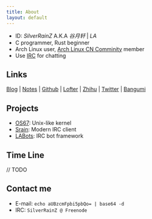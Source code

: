 ```yaml
---
title: About
layout: default
---
```


- ID: _SilverRainZ_ A.K.A _谷月轩_ | _LA_
- C programmer, Rust beginner
- Arch Linux user, [Arch Linux CN Comminity](http://archlinuxcn.org) member
- Use [IRC](https://en.wikipedia.org/wiki/Internet_Relay_Chat) for chatting

Links
-----

[Blog](http://tech.silverrainz.me)
| [Notes](https://notes.silverrainz.me/)
| [Github](https://github.com/silverrainz)
| [Lofter](http://silverrainz.lofter.com/)
| [Zhihu](https://www.zhihu.com/people/silverainz)
| [Twitter](https://twitter.com/silverrainz_)
| [Bangumi](https://bgm.tv/user/silverrainz)

Projects
--------

- [OS67](https://github.com/silverrainz/OS67): Unix-like kernel
- [Srain](https://github.com/silverrainz/srain): Modern IRC client
- [LABots](https://github.com/silverrainz/labots): IRC bot framework


Time Line
---------

// TODO


Contact me
----------

- E-mail: `echo aUBzcmFpbi5pbQo= | base64 -d`
- IRC: `SilverRainZ @ Freenode`
